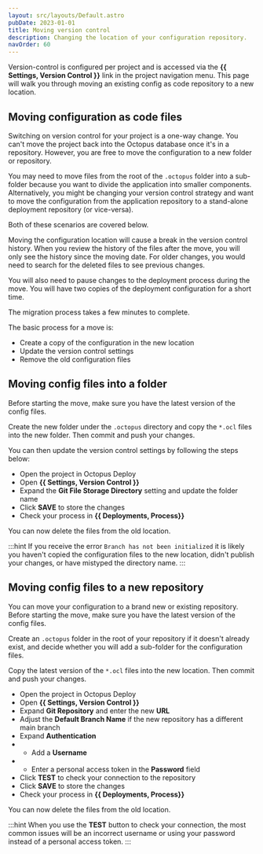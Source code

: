 ```yaml
---
layout: src/layouts/Default.astro
pubDate: 2023-01-01
title: Moving version control
description: Changing the location of your configuration repository. 
navOrder: 60
---
```


Version-control is configured per project and is accessed via the **{{ Settings, Version Control }}** link in the project navigation menu. This page will walk you through moving an existing config as code repository to a new location.

## Moving configuration as code files

Switching on version control for your project is a one-way change. You can't move the project back into the Octopus database once it's in a repository. However, you are free to move the configuration to a new folder or repository.

You may need to move files from the root of the `.octopus` folder into a sub-folder because you want to divide the application into smaller components. Alternatively, you might be changing your version control strategy and want to move the configuration from the application repository to a stand-alone deployment repository (or vice-versa).

Both of these scenarios are covered below.

Moving the configuration location will cause a break in the version control history. When you review the history of the files after the move, you will only see the history since the moving date. For older changes, you would need to search for the deleted files to see previous changes.

You will also need to pause changes to the deployment process during the move. You will have two copies of the deployment configuration for a short time.

The migration process takes a few minutes to complete.

The basic process for a move is:

- Create a copy of the configuration in the new location
- Update the version control settings
- Remove the old configuration files

## Moving config files into a folder

Before starting the move, make sure you have the latest version of the config files.

Create the new folder under the `.octopus` directory and copy the `*.ocl` files into the new folder. Then commit and push your changes.

You can then update the version control settings by following the steps below:

- Open the project in Octopus Deploy
- Open **{{ Settings, Version Control }}**
- Expand the **Git File Storage Directory** setting and update the folder name
- Click **SAVE** to store the changes
- Check your process in **{{ Deployments, Process}}**

You can now delete the files from the old location.

:::hint
If you receive the error `Branch has not been initialized` it is likely you haven't copied the configuration files to the new location, didn't publish your changes, or have mistyped the directory name.
:::

## Moving config files to a new repository

You can move your configuration to a brand new or existing repository. Before starting the move, make sure you have the latest version of the config files.

Create an `.octopus` folder in the root of your repository if it doesn't already exist, and decide whether you will add a sub-folder for the configuration files.

Copy the latest version of the `*.ocl` files into the new location. Then commit and push your changes.

- Open the project in Octopus Deploy
- Open **{{ Settings, Version Control }}**
- Expand **Git Repository** and enter the new **URL**
- Adjust the **Default Branch Name** if the new repository has a different main branch
- Expand **Authentication**
- - Add a **Username**
- - Enter a personal access token in the **Password** field
- Click **TEST** to check your connection to the repository
- Click **SAVE** to store the changes
- Check your process in **{{ Deployments, Process}}**

You can now delete the files from the old location.

:::hint
When you use the **TEST** button to check your connection, the most common issues will be an incorrect username or using your password instead of a personal access token.
:::